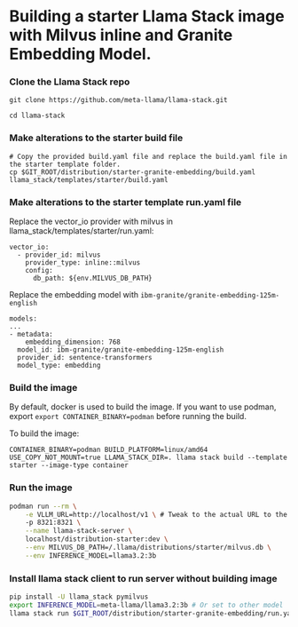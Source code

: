 # Building a starter Llama Stack image with Milvus inline and Granite Embedding Model.
### Clone the Llama Stack repo
```
git clone https://github.com/meta-llama/llama-stack.git

cd llama-stack
```

### Make alterations to the starter build file
```
# Copy the provided build.yaml file and replace the build.yaml file in the starter template folder.
cp $GIT_ROOT/distribution/starter-granite-embedding/build.yaml llama_stack/templates/starter/build.yaml
```

### Make alterations to the starter template run.yaml file
Replace the vector_io provider with milvus in llama_stack/templates/starter/run.yaml:
```
vector_io:
  - provider_id: milvus
    provider_type: inline::milvus
    config:
      db_path: ${env.MILVUS_DB_PATH}
```
Replace the embedding model with `ibm-granite/granite-embedding-125m-english`
```
models:
...
- metadata:
    embedding_dimension: 768
  model_id: ibm-granite/granite-embedding-125m-english
  provider_id: sentence-transformers
  model_type: embedding
```
### Build the image
By default, docker is used to build the image. If you want to use podman, export
`export CONTAINER_BINARY=podman` before running the build.

To build the image:
```
CONTAINER_BINARY=podman BUILD_PLATFORM=linux/amd64 USE_COPY_NOT_MOUNT=true LLAMA_STACK_DIR=. llama stack build --template starter --image-type container
```
### Run the image
```bash
podman run --rm \
    -e VLLM_URL=http://localhost/v1 \ # Tweak to the actual URL to the vllm server
    -p 8321:8321 \
    --name llama-stack-server \
    localhost/distribution-starter:dev \
    --env MILVUS_DB_PATH=/.llama/distributions/starter/milvus.db \
    --env INFERENCE_MODEL=llama3.2:3b
```

### Install llama stack client to run server without building image

```bash
pip install -U llama_stack pymilvus
export INFERENCE_MODEL=meta-llama/llama3.2:3b # Or set to other model
llama stack run $GIT_ROOT/distribution/starter-granite-embedding/run.yaml
```
